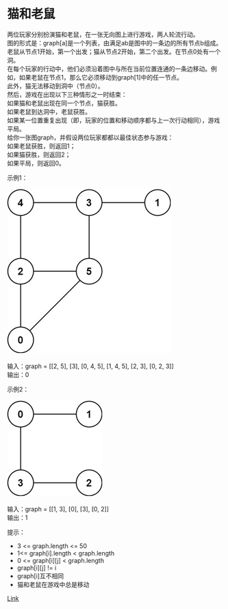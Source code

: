 <h1>猫和老鼠</h1>

两位玩家分别扮演猫和老鼠，在一张无向图上进行游戏，两人轮流行动。</br>
图的形式是：graph[a]是一个列表，由满足ab是图中的一条边的所有节点b组成。</br>
老鼠从节点1开始，第一个出发；猫从节点2开始，第二个出发。在节点0处有一个洞。</br>
在每个玩家的行动中，他们必须沿着图中与所在当前位置连通的一条边移动。例如，如果老鼠在节点1，那么它必须移动到graph[1]中的任一节点。</br>
此外，猫无法移动到洞中（节点0）。</br>
然后，游戏在出现以下三种情形之一时结束：</br>
如果猫和老鼠出现在同一个节点，猫获胜。</br>
如果老鼠到达洞中，老鼠获胜。</br>
如果某一位置重复出现（即，玩家的位置和移动顺序都与上一次行动相同），游戏平局。</br>
给你一张图graph，并假设两位玩家都都以最佳状态参与游戏：</br>
如果老鼠获胜，则返回1；</br>
如果猫获胜，则返回2；</br>
如果平局，则返回0。</br>

示例1：</br>
</br>![](./image/1.jpg)</br></br>
输入：graph = [[2, 5], [3], [0, 4, 5], [1, 4, 5], [2, 3], [0, 2, 3]]</br>
输出：0</br>

示例2：</br>
</br>![](./image/2.jpg)</br></br>
输入：graph = [[1, 3], [0], [3], [0, 2]]</br>
输出：1</br>

提示：
- 3 <= graph.length <= 50
- 1<= graph[i].length < graph.length
- 0 <= graph[i][j] < graph.length
- graph[i][j] != i
- graph[i]互不相同
- 猫和老鼠在游戏中总是移动

[Link](https://leetcode-cn.com/problems/cat-and-mouse/)